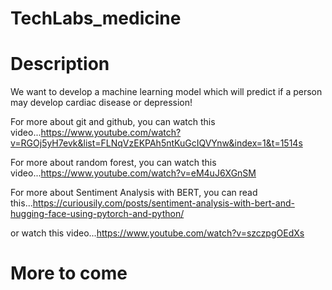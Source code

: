 # TechLabs_medicine


# Description

We want to develop a machine learning model which will predict if a person may develop cardiac disease or depression!

For more about git and github, you can watch this video...https://www.youtube.com/watch?v=RGOj5yH7evk&list=FLNqVzEKPAh5ntKuGcIQVYnw&index=1&t=1514s

For more about random forest, you can watch this video...https://www.youtube.com/watch?v=eM4uJ6XGnSM

For more about Sentiment Analysis with BERT, you can read this...https://curiousily.com/posts/sentiment-analysis-with-bert-and-hugging-face-using-pytorch-and-python/

or watch this video...https://www.youtube.com/watch?v=szczpgOEdXs

# More to come


